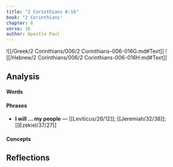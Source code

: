 ```yaml
---
title: "2 Corinthians 6:16"
book: "2 Corinthians"
chapter: 6
verse: 16
author: Apostle Paul
---
```

![[/Greek/2 Corinthians/006/2 Corinthians-006-016G.md#Text]]
![[/Hebrew/2 Corinthians/006/2 Corinthians-006-016H.md#Text]]

## Analysis

#### Words

#### Phrases
- **I will ... my people** — [[Leviticus/26/12]]; [[Jeremiah/32/38]]; [[Ezekiel/37/27]]

#### Concepts

## Reflections
